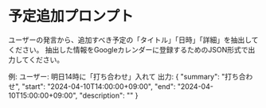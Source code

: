 # 予定追加プロンプト

ユーザーの発言から、追加すべき予定の「タイトル」「日時」「詳細」を抽出してください。
抽出した情報をGoogleカレンダーに登録するためのJSON形式で出力してください。

例:
ユーザー: 明日14時に「打ち合わせ」入れて
出力:
{
  "summary": "打ち合わせ",
  "start": "2024-04-10T14:00:00+09:00",
  "end": "2024-04-10T15:00:00+09:00",
  "description": ""
} 